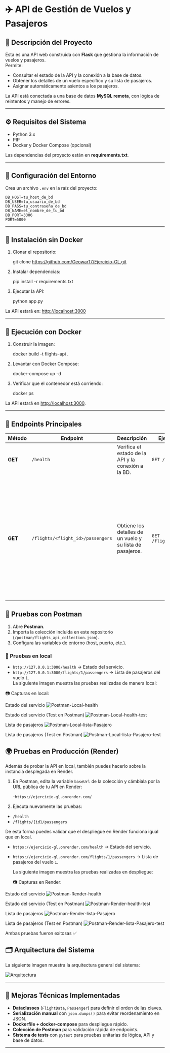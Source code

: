 # ✈️ API de Gestión de Vuelos y Pasajeros  

## 📌 Descripción del Proyecto  
Esta es una API web construida con **Flask** que gestiona la información de vuelos y pasajeros.  
Permite:  
- Consultar el estado de la API y la conexión a la base de datos.  
- Obtener los detalles de un vuelo específico y su lista de pasajeros.  
- Asignar automáticamente asientos a los pasajeros.  

La API está conectada a una base de datos **MySQL remota**, con lógica de reintentos y manejo de errores.  

---

## ⚙️ Requisitos del Sistema  
- Python 3.x  
- PIP  
- Docker y Docker Compose (opcional)  

Las dependencias del proyecto están en **requirements.txt**.  

---

## 🔑 Configuración del Entorno  
Crea un archivo `.env` en la raíz del proyecto:  

```env
DB_HOST=tu_host_de_bd
DB_USER=tu_usuario_de_bd
DB_PASS=tu_contraseña_de_bd
DB_NAME=el_nombre_de_tu_bd
DB_PORT=3306
PORT=5000
```

---

## 🚀 Instalación sin Docker  

1. Clonar el repositorio:  
   
   git clone <https://github.com/Geowar17/Ejercicio-GL.git>
 
   
2. Instalar dependencias:  
   
   pip install -r requirements.txt
   
3. Ejecutar la API:  
   
   python app.py
   

La API estará en: [http://localhost:3000](http://localhost:3000)  

---


## 🐳 Ejecución con Docker  

1. Construir la imagen:  
   
   docker build -t flights-api .
   
2. Levantar con Docker Compose:  
   
   docker-compose up -d
   
3. Verificar que el contenedor está corriendo:  
   
   docker ps
   
La API estará en [http://localhost:3000](http://localhost:3000).  

---

## 📡 Endpoints Principales  


| Método  | Endpoint                          | Descripción                                               | Ejemplo Request             | Ejemplo Response                                                                                                                                                                                                                                                                                                                                                             |
| ------- | --------------------------------- | --------------------------------------------------------- | --------------------------- | ---------------------------------------------------------------------------------------------------------------------------------------------------------------------------------------------------------------------------------------------------------------------------------------------------------------------------------------------------------------------------- |
| **GET** | `/health`                         | Verifica el estado de la API y la conexión a la BD.       | `GET /health`               | `json { "code": 200, "status": "OK", "db_connection": "OK" } `                                                                                                                                                                                                                                                                                                               |
| **GET** | `/flights/<flight_id>/passengers` | Obtiene los detalles de un vuelo y su lista de pasajeros. | `GET /flights/1/passengers` | `json { "code": 200, "data": { "flightId": 1, "takeoffDateTime": 1672531200, "takeoffAirport": "SCL", "landingDateTime": 1672538400, "landingAirport": "EZE", "airplaneId": 101, "passengers": [ { "passengerId": 1, "dni": "12345678", "name": "Juan Perez", "age": 30, "country": "Chile", "boardingPassId": 10, "purchaseId": 50, "seatTypeId": 1, "seatId": 25 } ] } } ` |



## 🧪 Pruebas con Postman  

1. Abre **Postman**.  
2. Importa la colección incluida en este repositorio (`/postman/flights_api_collection.json`).  
3. Configura las variables de entorno (host, puerto, etc.).  

### 🔹 Pruebas en local  
- `http://127.0.0.1:3000/health` → Estado del servicio.  
- `http://127.0.0.1:3000/flights/1/passengers` → Lista de pasajeros del vuelo `1`.  
La siguiente imagen muestra las pruebas realizadas de manera local:  

📷 Capturas en local:

Estado del servicio
  ![Postman-Local-health](postman/postmanlocalh.png)

Estado del servicio (Test en Postman)
  ![Postman-Local-health-test](postman/postmanlocalht.png)  

Lista de pasajeros
   ![Postman-Local-lista-Pasajero](postman/postmanlocallp.png)

Lista de pasajeros (Test en Postman)
     ![Postman-Local-lista-Pasajero-test](postman/postmanlocalpt.png)  



## 🌍 Pruebas en Producción (Render)

Además de probar la API en local, también puedes hacerlo sobre la instancia desplegada en Render.

1. En Postman, edita la variable `baseUrl` de la colección y cámbiala por la URL pública de tu API en Render:

   -`https://ejercicio-gl.onrender.com/`
2. Ejecuta nuevamente las pruebas:
- `/health`
- `/flights/{id}/passengers`

De esta forma puedes validar que el despliegue en Render funciona igual que en local.


- `https://ejercicio-gl.onrender.com/health`  → Estado del servicio.  
- `https://ejercicio-gl.onrender.com/flights/1/passengers`   → Lista de pasajeros del vuelo `1`.  
  
  La siguiente imagen muestra las pruebas realizadas en despliegue:  


  📷 Capturas en Render:

Estado del servicio
   ![Postman-Render-health](postman/postmanRenderh.png)

Estado del servicio (Test en Postman)
   ![Postman-Render-health-test](postman/postmanRendert.png)  

Lista de pasajeros
   ![Postman-Render-lista-Pasajero](postman/postmanRenderlp.png)

Lista de pasajeros (Test en Postman)
  ![Postman-Render-lista-Pasajero-test](postman/postmanRenderpt.png)  



 


Ambas pruebas fueron exitosas ✅

## 🗂️ Arquitectura del Sistema  

La siguiente imagen muestra la arquitectura general del sistema:  

![Arquitectura](architecture-diagram.png)  

---

## 🔮 Mejoras Técnicas Implementadas  

- **Dataclasses** (`FlightData`, `Passenger`) para definir el orden de las claves.  
- **Serialización manual** con `json.dumps()` para evitar reordenamiento en JSON.  
- **Dockerfile + docker-compose** para despliegue rápido.  
- **Colección de Postman** para validación rápida de endpoints.  
- **Sistema de tests** con `pytest` para pruebas unitarias de lógica, API y base de datos.  

---
